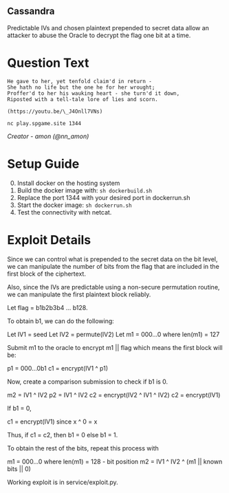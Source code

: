 Cassandra
---------

Predictable IVs and chosen plaintext prepended to secret data allow an attacker
to abuse the Oracle to decrypt the flag one bit at a time.

# Question Text

```
He gave to her, yet tenfold claim'd in return -
She hath no life but the one he for her wrought;
Proffer'd to her his wauking heart - she turn'd it down,
Riposted with a tell-tale lore of lies and scorn.

(https://youtu.be/\_J4Onll7VNs)

nc play.spgame.site 1344
```

*Creator -  amon (@nn_amon)*

# Setup Guide

0. Install docker on the hosting system
2. Build the docker image with: `sh dockerbuild.sh`
3. Replace the port 1344 with your desired port in dockerrun.sh
4. Start the docker image: `sh dockerrun.sh`
5. Test the connectivity with netcat.

# Exploit Details

Since we can control what is prepended to the secret data on the bit level, we
can manipulate the number of bits from the flag that are included in the first
block of the ciphertext.

Also, since the IVs are predictable using a non-secure permutation routine, we
can manipulate the first plaintext block reliably.

Let flag = b1b2b3b4 ... b128.

To obtain b1, we can do the following:

Let IV1 = seed
Let IV2 = permute(IV2)
Let m1 = 000...0 where len(m1) = 127

Submit m1 to the oracle to encrypt m1 || flag which means the first block will
be:

p1 = 000...0b1
c1 = encrypt(IV1 ^ p1)

Now, create a comparison submission to check if b1 is 0.

m2 = IV1 ^ IV2
p2 = IV1 ^ IV2
c2 = encrypt(IV2 ^ IV1 ^ IV2)
c2 = encrypt(IV1)

If b1 = 0,

c1 = encrypt(IV1) since x ^ 0 = x

Thus, if c1 = c2, then b1 = 0 else b1 = 1.

To obtain the rest of the bits, repeat this process with

m1 = 000...0 where len(m1) = 128 - bit position
m2 = IV1 ^ IV2 ^ (m1 || known bits || 0)

Working exploit is in service/exploit.py.
